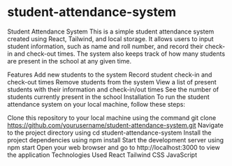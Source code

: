 # student-attendance-system

Student Attendance System
This is a simple student attendance system created using React, Tailwind, and local storage. It allows users to input student information, such as name and roll number, and record their check-in and check-out times. The system also keeps track of how many students are present in the school at any given time.

Features
Add new students to the system
Record student check-in and check-out times
Remove students from the system
View a list of present students with their information and check-in/out times
See the number of students currently present in the school
Installation
To run the student attendance system on your local machine, follow these steps:

Clone this repository to your local machine using the command git clone https://github.com/yourusername/student-attendance-system.git
Navigate to the project directory using cd student-attendance-system
Install the project dependencies using npm install
Start the development server using npm start
Open your web browser and go to http://localhost:3000 to view the application
Technologies Used
React
Tailwind CSS
JavaScript